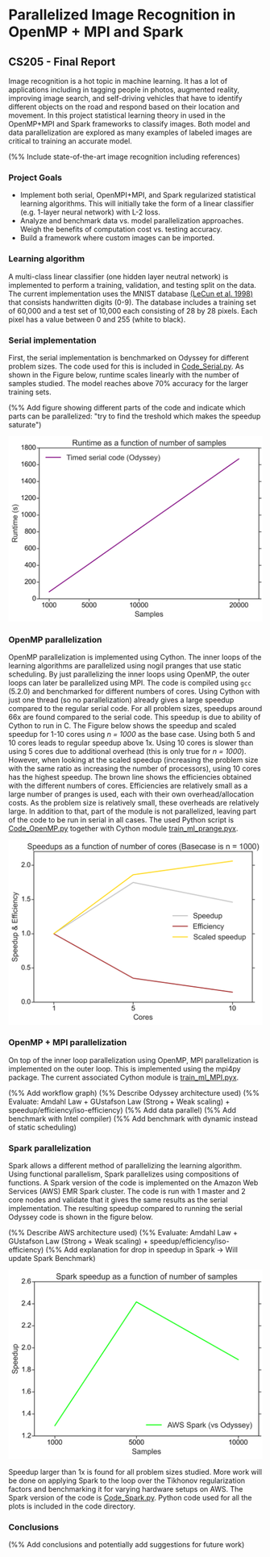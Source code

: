 # Parallelized Image Recognition in OpenMP + MPI and Spark
## CS205 - Final Report

Image recognition is a hot topic in machine learning. It has a lot of applications including in tagging people in photos, augmented reality, improving image search, and self-driving vehicles that have to identify different objects on the road and respond based on their location and movement. In this project statistical learning theory in used in the OpenMP+MPI and Spark frameworks to classify images. Both model and data parallelization are explored as many examples of labeled images are critical to training an accurate model.

(%% Include state-of-the-art image recognition including references)

### Project Goals
- Implement both serial, OpenMPI+MPI, and Spark regularized statistical learning algorithms. This will initially take the form of a linear classifier (e.g. 1-layer neural network) with L-2 loss.
- Analyze and benchmark data vs. model parallelization approaches. Weigh the benefits of computation cost vs. testing accuracy.
- Build a framework where custom images can be imported.

### Learning algorithm
A multi-class linear classifier (one hidden layer neutral network) is implemented to perform a training, validation, and testing split on the data. The current implementation uses the MNIST database [(LeCun et al. 1998)](http://yann.lecun.com/exdb/mnist/) that consists handwritten digits (0-9). The database includes a training set of 60,000 and a test set of 10,000 each consisting of 28 by 28 pixels. Each pixel has a value between 0 and 255 (white to black).

### Serial implementation
First, the serial implementation is benchmarked on Odyssey for different problem sizes. The code used for this is included in [Code_Serial.py](https://github.com/jdmaasakkers/cs205_prelimreport/blob/master/Code/Code_Serial.py). As shown in the Figure below, runtime scales linearly with the number of samples studied. The model reaches above 70% accuracy for the larger training sets. 

(%% Add figure showing different parts of the code and indicate which parts can be parallelized: "try to find the treshold which makes the speedup saturate")

![Serial-Runtimes](https://github.com/jdmaasakkers/cs205_prelimreport/blob/master/Sizes_Serial.png)

### OpenMP parallelization
OpenMP parallelization is implemented using Cython. The inner loops of the learning algorithms are parallelized using nogil pranges that  use static scheduling. By just parallelizing the inner loops using OpenMP, the outer loops can later be parallelized using MPI. The code is compiled using `gcc` (5.2.0) and benchmarked for different numbers of cores. Using Cython with just one thread (so no parallelization) already gives a large speedup compared to the regular serial code. For all problem sizes, speedups around 66x are found compared to the serial code. This speedup is due to ability of Cython to run in C. The Figure below shows the speedup and scaled speedup for 1-10 cores using *n = 1000* as the base case. Using both 5 and 10 cores leads to regular speedup above 1x. Using 10 cores is slower than using 5 cores due to additional overhead (this is only true for *n = 1000*). However, when looking at the scaled speedup (increasing the problem size with the same ratio as increasing the number of processors), using 10 cores has the highest speedup. The brown line shows the efficiencies obtained with the different numbers of cores. Efficiencies are relatively small as a large number of pranges is used, each with their own overhead/allocation costs. As the problem size is relatively small, these overheads are relatively large. In addition to that, part of the module is not parallelized, leaving part of the code to be run in serial in all cases. The used Python script is [Code_OpenMP.py](https://github.com/jdmaasakkers/cs205_prelimreport/blob/master/Code/Code_OpenMP.py) together with Cython module [train_ml_prange.pyx](https://github.com/jdmaasakkers/cs205_prelimreport/blob/master/Code/train_ml_prange.pyx).

![OpenMP-Speedups](https://github.com/jdmaasakkers/cs205_prelimreport/blob/master/Speedup_OpenMP.png)

### OpenMP + MPI parallelization
On top of the inner loop parallelization using OpenMP, MPI parallelization is implemented on the outer loop. This is implemented using the mpi4py package. The current associated Cython module is [train_ml_MPI.pyx](https://github.com/jdmaasakkers/cs205_prelimreport/blob/master/Code/train_ml_MPI.pyx).

(%% Add workflow graph)
(%% Describe Odyssey architecture used)
(%% Evaluate: Amdahl Law + GUstafson Law (Strong + Weak scaling) + speedup/efficiency/iso-efficiency)
(%% Add data parallel)
(%% Add benchmark with Intel compiler)
(%% Add benchmark with dynamic instead of static scheduling)

### Spark parallelization
Spark allows a different method of parallelizing the learning algorithm. Using functional parallelism, Spark parallelizes using compositions of functions. A Spark version of the code is implemented on the Amazon Web Services (AWS) EMR Spark cluster. The code is run with 1 master and 2 core nodes and validate that it gives the same results as the serial implementation. The resulting speedup compared to running the serial Odyssey code is shown in the figure below.

(%% Describe AWS architecture used)
(%% Evaluate: Amdahl Law + GUstafson Law (Strong + Weak scaling) + speedup/efficiency/iso-efficiency)
(%% Add explanation for drop in speedup in Spark -> Will update Spark Benchmark)

![Spark-Speedups](https://github.com/jdmaasakkers/cs205_prelimreport/blob/master/Speedup_Spark.png)

Speedup larger than 1x is found for all problem sizes studied. More work will be done on applying Spark to the loop over the Tikhonov regularization factors and benchmarking it for varying hardware setups on AWS. The Spark version of the code is [Code_Spark.py](https://github.com/jdmaasakkers/cs205_prelimreport/blob/master/Code/Code_Spark.py). Python code used for all the plots is included in the code directory.

### Conclusions
(%% Add conclusions and potentially add suggestions for future work)
